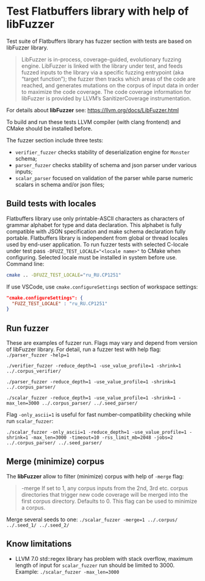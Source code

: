 # Test Flatbuffers library with help of libFuzzer
Test suite of Flatbuffers library has fuzzer section with tests are based on libFuzzer library.

> LibFuzzer is in-process, coverage-guided, evolutionary fuzzing engine.
LibFuzzer is linked with the library under test, and feeds fuzzed inputs to the library via a specific fuzzing entrypoint (aka “target function”);
the fuzzer then tracks which areas of the code are reached, and generates mutations on the corpus of input data in order to maximize the code coverage.
The code coverage information for libFuzzer is provided by LLVM’s SanitizerCoverage instrumentation.

For details about **libFuzzer** see: https://llvm.org/docs/LibFuzzer.html

To build and run these tests LLVM compiler (with clang frontend) and CMake should be installed before.

The fuzzer section include three tests:
- `verifier_fuzzer` checks stability of deserialization engine for `Monster` schema;
- `parser_fuzzer` checks stability of schema and json parser under various inputs;
- `scalar_parser` focused on validation of the parser while parse numeric scalars in schema and/or json files;

## Build tests with locales
Flatbuffers library use only printable-ASCII characters as characters of grammar alphabet for type and data declaration.
This alphabet is fully compatible with JSON specification and make schema declaration fully portable.
Flatbuffers library is independent from global or thread locales used by end-user application.
To run fuzzer tests with selected C-locale under test pass `-DFUZZ_TEST_LOCALE="<locale name>"` to CMake when configuring.
Selected locale must be installed in system before use.
Command line:
```sh
cmake .. -DFUZZ_TEST_LOCALE="ru_RU.CP1251"
```
If use VSCode, use `cmake.configureSettings` section of workspace settings:
```json
"cmake.configureSettings": {
  "FUZZ_TEST_LOCALE" : "ru_RU.CP1251"
}
```

## Run fuzzer
These are examples of fuzzer run.
Flags may vary and depend from version of libFuzzer library.
For detail, run a fuzzer test with help flag: `./parser_fuzzer -help=1`

`./verifier_fuzzer -reduce_depth=1 -use_value_profile=1 -shrink=1 ../.corpus_verifier/`

`./parser_fuzzer -reduce_depth=1 -use_value_profile=1 -shrink=1 ../.corpus_parser/`

`./scalar_fuzzer -reduce_depth=1 -use_value_profile=1 -shrink=1 -max_len=3000 ../.corpus_parser/ ../.seed_parser/`

Flag `-only_ascii=1` is useful for fast number-compatibility checking while run `scalar_fuzzer`:

`./scalar_fuzzer -only_ascii=1 -reduce_depth=1 -use_value_profile=1 -shrink=1 -max_len=3000 -timeout=10 -rss_limit_mb=2048 -jobs=2 ../.corpus_parser/ ../.seed_parser/`

## Merge (minimize) corpus
The **libFuzzer** allow to filter (minimize) corpus with help of `-merge` flag:
> -merge
    If set to 1, any corpus inputs from the 2nd, 3rd etc. corpus directories that trigger new code coverage will be merged into the first corpus directory.
    Defaults to 0. This flag can be used to minimize a corpus.

Merge several seeds to one:
`./scalar_fuzzer -merge=1 ../.corpus/ ../.seed_1/ ../.seed_2/`

## Know limitations
- LLVM 7.0 std::regex library has problem with stack overflow, maximum length of input for `scalar_fuzzer` run should be limited to 3000.
  Example: `./scalar_fuzzer -max_len=3000`
